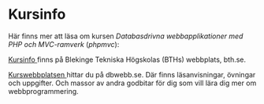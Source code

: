 Kursinfo
========

Här finns mer att läsa om kursen *Databasdrivna webbapplikationer med PHP och MVC-ramverk* (*phpmvc*):

[Kursinfo <i class="fa fa-external-link"></i>](http://edu.bth.se/utbildning/utb_kurstillfalle.asp?KtAnmkod=C5403&KtTermin=20142 "Kursinfo på BTH") finns på Blekinge Tekniska Högskolas (BTHs) webbplats, bth.se.

[Kurswebbplatsen <i class="fa fa-external-link">](http://dbwebb.se/phpmvc "Kursens webbplats på dbwebb.se")</i> hittar du på dbwebb.se. Där finns läsanvisningar, övningar och uppgifter. Och massor av andra godbitar för dig som vill lära dig mer om webbprogrammering.
